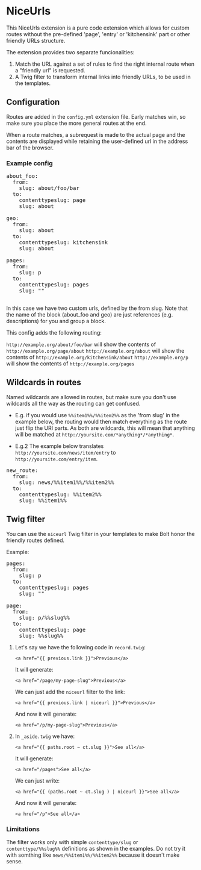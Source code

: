 NiceUrls
========

This NiceUrls extension is a pure code extension which allows for custom routes
without the pre-defined 'page', 'entry' or 'kitchensink' part or other 
friendly URLs structure.

The extension provides two separate funcionalities:

1. Match the URL against a set of rules to find the right internal route when
   a "friendly url" is requested.
2. A Twig filter to transform internal links into friendly URLs, to be used
   in the templates.

Configuration
-------------

Routes are added in the `config.yml` extension file. Early matches win, so make
sure you place the more general routes at the end.

When a route matches, a subrequest is made to the actual page and the contents 
are displayed while retaining the user-defined url in the address bar of the
browser.

### Example config

<pre>
about_foo:
  from:
    slug: about/foo/bar
  to:
    contenttypeslug: page
    slug: about
    
geo:
  from:
    slug: about
  to:
    contenttypeslug: kitchensink
    slug: about
    
pages:
  from:
    slug: p
  to:
    contenttypeslug: pages
    slug: ""
      
</pre>
 
In this case we have two custom urls, defined by the from slug. Note that the 
name of the block (about_foo and geo) are just references (e.g. descriptions)
for you and group a block.
  
This config adds the following routing:
 
`http://example.org/about/foo/bar` will show the contents of `http://example.org/page/about`
`http://example.org/about` will show the contents of `http://example.org/kitchensink/about`
`http://example.org/p` will show the contents of `http://example.org/pages`


Wildcards in routes
-------------------

Named wildcards are allowed in routes, but make sure you don't use wildcards all
the way as the routing can get confused. 

- E.g. if you would use `%%item1%%/%%item2%%` as the 'from slug' in the example
  below, the routing would then match everything as the route just flip the
  URI parts. As both are wildcards, this will mean that anything will be matched
  at `http://yoursite.com/*anything*/*anything*`.

- E.g.2 The example below translates `http://yoursite.com/news/item/entry` to `http://yoursite.com/entry/item`.

<pre>
new_route:
  from:
    slug: news/%%item1%%/%%item2%%
  to:
    contenttypeslug: %%item2%%
    slug: %%item1%%
</pre>


Twig filter
-----------

You can use the `niceurl` Twig filter in your templates to make Bolt honor the 
friendly routes defined.

Example: 

<pre>
pages:
  from:
    slug: p
  to:
    contenttypeslug: pages
    slug: ""

page:
  from:
    slug: p/%%slug%%
  to:
    contenttypeslug: page
    slug: %%slug%%
</pre>

1. Let's say we have the following code in `record.twig`:

    `<a href="{{ previous.link }}">Previous</a>`

    It will generate:
    
    `<a href="/page/my-page-slug">Previous</a>`
    
    We can just add the `niceurl` filter to the link:
    
    `<a href="{{ previous.link | niceurl }}">Previous</a>`
    
    And now it will generate:
    
    `<a href="/p/my-page-slug">Previous</a>`
    
2. In `_aside.twig` we have:

    `<a href="{{ paths.root ~ ct.slug }}">See all</a>`
    
    It will generate:
    
    `<a href="/pages">See all</a>`

    We can just write:
    
    `<a href="{{ (paths.root ~ ct.slug ) | niceurl }}">See all</a>`
    
    And now it will generate:
    
    `<a href="/p">See all</a>`

### Limitations

The filter works only with simple `contenttype/slug` or ` contenttype/%%slug%%` 
definitions as shown in the examples. Do not try it with somthing like 
`news/%%item1%%/%%item2%%` because it doesn't make sense.
    

    
    